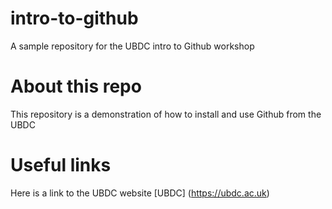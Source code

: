 # intro-to-github
A sample repository for the UBDC intro to Github workshop

# About this repo
This repository is a demonstration of how to install and use Github from the UBDC 

# Useful links
Here is a link to the UBDC website [UBDC] (https://ubdc.ac.uk)

